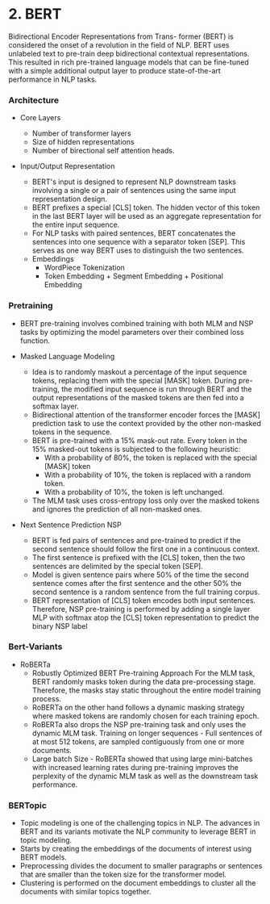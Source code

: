 
# 2. BERT 

Bidirectional Encoder Representations from Trans- former (BERT)  is considered the onset of a revolution in the field of NLP. BERT uses unlabeled text to pre-train deep bidirectional contextual representations. This resulted in rich pre-trained language models that can be fine-tuned with a simple additional output layer  to produce state-of-the-art performance in NLP tasks. 


### Architecture 

- Core Layers

	- Number of transformer layers
	- Size of hidden representations
	- Number of birectional self attention heads. 



- Input/Output Representation

	- BERT's input is designed to represent NLP downstream tasks involving a single or a pair of sentences using the same input representation design. 
	- BERT prefixes a special  [CLS] token. The hidden vector of this token in the last BERT layer will be used as an aggregate representation for the entire input sequence.
	- For NLP tasks with paired sentences, BERT concatenates the sentences into one sequence with a separator token [SEP].  This serves as one way BERT uses to distinguish the two sentences.
	- Embeddings
		- WordPiece Tokenization
		- Token Embedding + Segment Embedding + Positional Embedding 


### Pretraining

- BERT pre-training involves combined training with both MLM and NSP tasks by optimizing the model parameters over their combined loss function. 


-  Masked Language Modeling 

	- Idea is to randomly maskout a percentage of the input sequence tokens, replacing them with the special [MASK] token. During pre-training, the modified input sequence is run through BERT and the output representations of the masked tokens are then fed into a softmax layer. 
	- Bidirectional attention of the transformer encoder forces the [MASK] prediction task to use the context provided by the other non-masked tokens in the sequence.
	- BERT is pre-trained with a 15% mask-out rate. Every token in the 15% masked-out tokens is subjected to the following heuristic:
		- With a probability of 80%, the token is replaced with the special [MASK] token
		- With a probability of 10%, the token is replaced with a random token.
		- With a probability of 10%, the token is left unchanged.
	- The MLM task uses cross-entropy loss only over the masked tokens and ignores the prediction of all non-masked ones.



-  Next Sentence Prediction NSP

	- BERT is fed pairs of sentences and pre-trained to predict if the second sentence should follow the first one in a continuous context.
	- The first sentence is prefixed with the [CLS] token, then the two sentences are delimited by the special token [SEP].
	- Model is given sentence pairs where 50% of the time the second sentence comes after the first sentence and the other 50% the second sentence is a random sentence from the full training corpus.
	- BERT representation of [CLS] token encodes both input sentences. Therefore, NSP pre-training is performed by adding a single layer MLP with softmax atop the [CLS] token representation to predict the binary NSP label



### Bert-Variants 
- RoBERTa
	- Robustly Optimized BERT Pre-training Approach
	For the MLM task, BERT randomly masks token during the data pre-processing stage. Therefore, the masks stay static throughout the entire model training process. 
	- RoBERTa on the other hand follows a dynamic masking strategy where masked tokens are randomly chosen for each training epoch.
	- RoBERTa also drops the NSP pre-training task and only uses the dynamic MLM task.
	Training on longer sequences - Full sentences of at most 512 tokens, are sampled contiguously from one or more documents. 
	- Large batch Size - RoBERTa showed that using large mini-batches with increased learning rates during pre-training improves the perplexity of the dynamic MLM task as well as the downstream task performance. 



### BERTopic

- Topic modeling is one of the challenging topics in NLP. The advances in BERT and its variants motivate the NLP community to leverage BERT in topic modeling. 
- Starts by creating the embeddings of the documents of interest using BERT models. 
- Preprocessing divides the document to smaller paragraphs or sentences that are smaller than the token size for the transformer model. 
- Clustering is performed on the document embeddings to cluster all the documents with similar topics together. 





